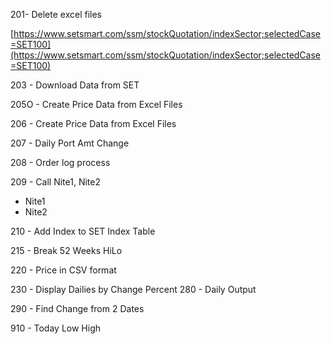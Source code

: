 201- Delete excel files

[https://www.setsmart.com/ssm/stockQuotation/indexSector;selectedCase=SET100](https://www.setsmart.com/ssm/stockQuotation/indexSector;selectedCase=SET100)

203 - Download Data from SET

205O - Create Price Data from Excel Files

206 - Create Price Data from Excel Files

207 - Daily Port Amt Change

208 - Order log process

209 - Call Nite1, Nite2
- Nite1
- Nite2

210 - Add Index to SET Index Table

215 - Break 52 Weeks HiLo

220 - Price in CSV format

230 - Display Dailies by Change Percent
280 - Daily Output

290 - Find Change from 2 Dates



910 - Today Low High